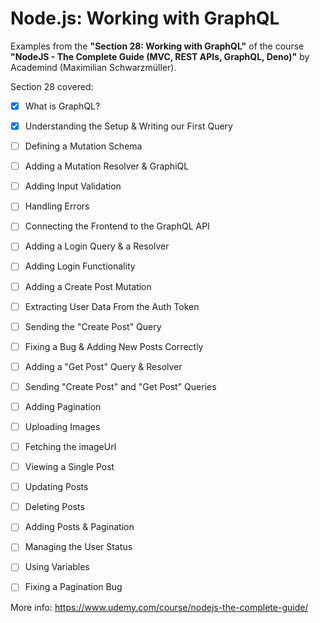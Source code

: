 # Node.js: Working with GraphQL

Examples from the **"Section 28: Working with GraphQL"** of the course **"NodeJS - The Complete Guide (MVC, REST APIs, GraphQL, Deno)"** by Academind (Maximilian Schwarzmüller).

Section 28 covered:

- [x] What is GraphQL?
- [x] Understanding the Setup & Writing our First Query
- [ ] Defining a Mutation Schema
- [ ] Adding a Mutation Resolver & GraphiQL
- [ ] Adding Input Validation
- [ ] Handling Errors
- [ ] Connecting the Frontend to the GraphQL API
- [ ] Adding a Login Query & a Resolver
- [ ] Adding Login Functionality
- [ ] Adding a Create Post Mutation
- [ ] Extracting User Data From the Auth Token
- [ ] Sending the "Create Post" Query
- [ ] Fixing a Bug & Adding New Posts Correctly
- [ ] Adding a "Get Post" Query & Resolver
- [ ] Sending "Create Post" and "Get Post" Queries
- [ ] Adding Pagination
- [ ] Uploading Images
- [ ] Fetching the imageUrl
- [ ] Viewing a Single Post
- [ ] Updating Posts
- [ ] Deleting Posts
- [ ] Adding Posts & Pagination
- [ ] Managing the User Status
- [ ] Using Variables
- [ ] Fixing a Pagination Bug



More info: https://www.udemy.com/course/nodejs-the-complete-guide/